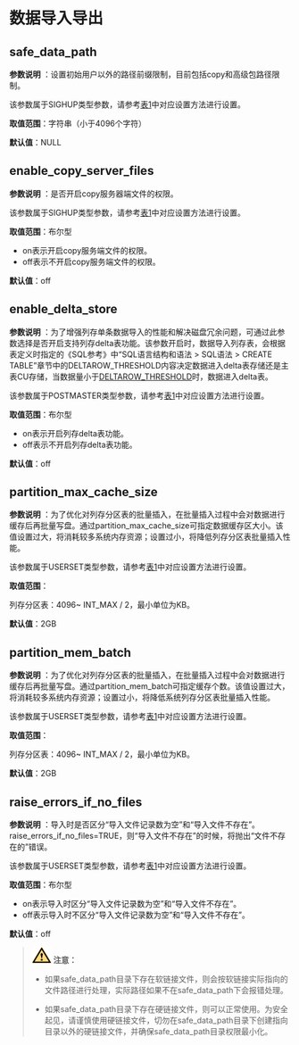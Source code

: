 # 数据导入导出

## safe_data_path
**参数说明** ：设置初始用户以外的路径前缀限制，目前包括copy和高级包路径限制。

该参数属于SIGHUP类型参数，请参考[表1](重设参数.md#zh-cn_topic_0237121562_zh-cn_topic_0059777490_t91a6f212010f4503b24d7943aed6d846)中对应设置方法进行设置。

**取值范围**：字符串（小于4096个字符）

**默认值**：NULL

## enable_copy_server_files
**参数说明** ：是否开启copy服务器端文件的权限。

该参数属于SIGHUP类型参数，请参考[表1](重设参数.md#zh-cn_topic_0237121562_zh-cn_topic_0059777490_t91a6f212010f4503b24d7943aed6d846)中对应设置方法进行设置。

**取值范围**：布尔型

-   on表示开启copy服务端文件的权限。
-   off表示不开启copy服务端文件的权限。

**默认值**：off

## enable_delta_store
**参数说明** ：为了增强列存单条数据导入的性能和解决磁盘冗余问题，可通过此参数选择是否开启支持列存delta表功能。该参数开启时，数据导入列存表，会根据表定义时指定的《SQL参考》中“SQL语言结构和语法 > SQL语法 > CREATE TABLE”章节中的DELTAROW_THRESHOLD内容决定数据进入delta表存储还是主表CU存储，当数据量小于[DELTAROW_THRESHOLD](SQLReference/CREATE-TABLE.md#参数说明a-namezh-cn_topic_0283137629_zh-cn_topic_0237122117_zh-cn_topic_0059778169_s99cf2ac11c79436c93385e4efd7c4428a)时，数据进入delta表。

该参数属于POSTMASTER类型参数，请参考[表1](重设参数.md#zh-cn_topic_0237121562_zh-cn_topic_0059777490_t91a6f212010f4503b24d7943aed6d846)中对应设置方法进行设置。

**取值范围**：布尔型

-   on表示开启列存delta表功能。
-   off表示不开启列存delta表功能。

**默认值**：off

## partition_max_cache_size
**参数说明** ：为了优化对列存分区表的批量插入，在批量插入过程中会对数据进行缓存后再批量写盘。通过partition_max_cache_size可指定数据缓存区大小。该值设置过大，将消耗较多系统内存资源；设置过小，将降低列存分区表批量插入性能。

该参数属于USERSET类型参数，请参考[表1](重设参数.md#zh-cn_topic_0237121562_zh-cn_topic_0059777490_t91a6f212010f4503b24d7943aed6d846)中对应设置方法进行设置。

**取值范围**：

列存分区表：4096~ INT_MAX / 2，最小单位为KB。

**默认值**：2GB

## partition_mem_batch
**参数说明** ：为了优化对列存分区表的批量插入，在批量插入过程中会对数据进行缓存后再批量写盘。通过partition_mem_batch可指定缓存个数。该值设置过大，将消耗较多系统内存资源；设置过小，将降低系统列存分区表批量插入性能。

该参数属于USERSET类型参数，请参考[表1](重设参数.md#zh-cn_topic_0237121562_zh-cn_topic_0059777490_t91a6f212010f4503b24d7943aed6d846)中对应设置方法进行设置。

**取值范围**：

列存分区表：4096~ INT_MAX / 2，最小单位为KB。

**默认值**：2GB

## raise_errors_if_no_files
**参数说明** ：导入时是否区分“导入文件记录数为空”和“导入文件不存在”。raise_errors_if_no_files=TRUE，则“导入文件不存在”的时候，将抛出“文件不存在的”错误。

该参数属于USERSET类型参数，请参考[表1](重设参数.md#zh-cn_topic_0237121562_zh-cn_topic_0059777490_t91a6f212010f4503b24d7943aed6d846)中对应设置方法进行设置。

**取值范围**：布尔型

-   on表示导入时区分“导入文件记录数为空”和“导入文件不存在”。
-   off表示导入时不区分“导入文件记录数为空”和“导入文件不存在”。

**默认值**：off

>![](public_sys-resources/icon-caution.png) **注意：** 
>
>-  如果safe_data_path目录下存在软链接文件，则会按软链接实际指向的文件路径进行处理，实际路径如果不在safe_data_path下会报错处理。
>
>-  如果safe_data_path目录下存在硬链接文件，则可以正常使用。为安全起见，请谨慎使用硬链接文件，切勿在safe_data_path目录下创建指向目录以外的硬链接文件，并确保safe_data_path目录权限最小化。
